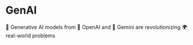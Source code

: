 # GenAI
🌟 Generative AI models from 🔷 OpenAI and 🔶 Gemini are revolutionizing 🌍 real-world problems 
